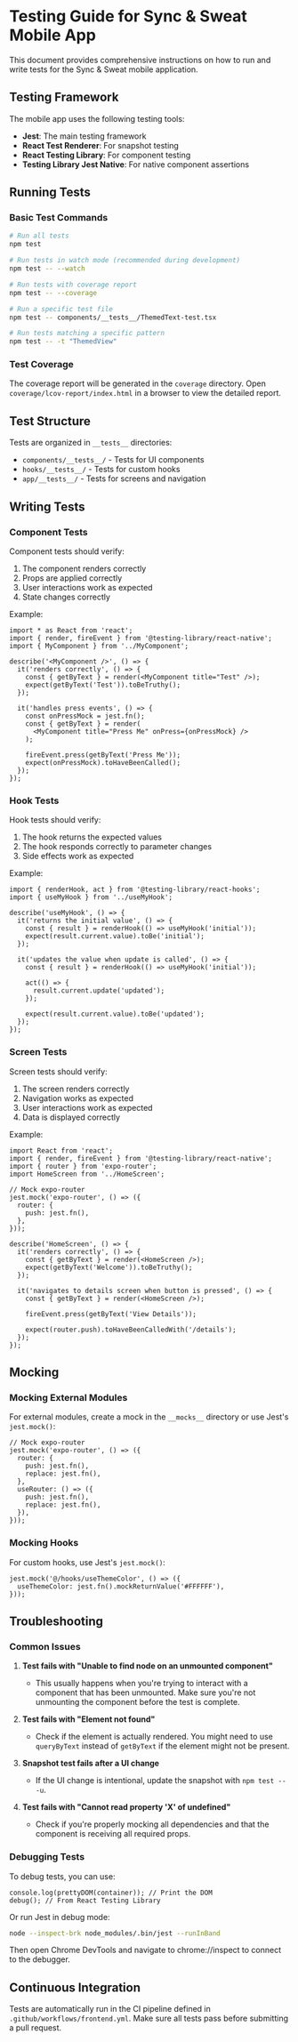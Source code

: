 # Testing Guide for Sync & Sweat Mobile App

This document provides comprehensive instructions on how to run and write tests for the Sync & Sweat mobile application.

## Testing Framework

The mobile app uses the following testing tools:

- **Jest**: The main testing framework
- **React Test Renderer**: For snapshot testing
- **React Testing Library**: For component testing
- **Testing Library Jest Native**: For native component assertions

## Running Tests

### Basic Test Commands

```bash
# Run all tests
npm test

# Run tests in watch mode (recommended during development)
npm test -- --watch

# Run tests with coverage report
npm test -- --coverage

# Run a specific test file
npm test -- components/__tests__/ThemedText-test.tsx

# Run tests matching a specific pattern
npm test -- -t "ThemedView"
```

### Test Coverage

The coverage report will be generated in the `coverage` directory. Open `coverage/lcov-report/index.html` in a browser to view the detailed report.

## Test Structure

Tests are organized in `__tests__` directories:

- `components/__tests__/` - Tests for UI components
- `hooks/__tests__/` - Tests for custom hooks
- `app/__tests__/` - Tests for screens and navigation

## Writing Tests

### Component Tests

Component tests should verify:
1. The component renders correctly
2. Props are applied correctly
3. User interactions work as expected
4. State changes correctly

Example:

```tsx
import * as React from 'react';
import { render, fireEvent } from '@testing-library/react-native';
import { MyComponent } from '../MyComponent';

describe('<MyComponent />', () => {
  it('renders correctly', () => {
    const { getByText } = render(<MyComponent title="Test" />);
    expect(getByText('Test')).toBeTruthy();
  });

  it('handles press events', () => {
    const onPressMock = jest.fn();
    const { getByText } = render(
      <MyComponent title="Press Me" onPress={onPressMock} />
    );
    
    fireEvent.press(getByText('Press Me'));
    expect(onPressMock).toHaveBeenCalled();
  });
});
```

### Hook Tests

Hook tests should verify:
1. The hook returns the expected values
2. The hook responds correctly to parameter changes
3. Side effects work as expected

Example:

```tsx
import { renderHook, act } from '@testing-library/react-hooks';
import { useMyHook } from '../useMyHook';

describe('useMyHook', () => {
  it('returns the initial value', () => {
    const { result } = renderHook(() => useMyHook('initial'));
    expect(result.current.value).toBe('initial');
  });

  it('updates the value when update is called', () => {
    const { result } = renderHook(() => useMyHook('initial'));
    
    act(() => {
      result.current.update('updated');
    });
    
    expect(result.current.value).toBe('updated');
  });
});
```

### Screen Tests

Screen tests should verify:
1. The screen renders correctly
2. Navigation works as expected
3. User interactions work as expected
4. Data is displayed correctly

Example:

```tsx
import React from 'react';
import { render, fireEvent } from '@testing-library/react-native';
import { router } from 'expo-router';
import HomeScreen from '../HomeScreen';

// Mock expo-router
jest.mock('expo-router', () => ({
  router: {
    push: jest.fn(),
  },
}));

describe('HomeScreen', () => {
  it('renders correctly', () => {
    const { getByText } = render(<HomeScreen />);
    expect(getByText('Welcome')).toBeTruthy();
  });

  it('navigates to details screen when button is pressed', () => {
    const { getByText } = render(<HomeScreen />);
    
    fireEvent.press(getByText('View Details'));
    
    expect(router.push).toHaveBeenCalledWith('/details');
  });
});
```

## Mocking

### Mocking External Modules

For external modules, create a mock in the `__mocks__` directory or use Jest's `jest.mock()`:

```tsx
// Mock expo-router
jest.mock('expo-router', () => ({
  router: {
    push: jest.fn(),
    replace: jest.fn(),
  },
  useRouter: () => ({
    push: jest.fn(),
    replace: jest.fn(),
  }),
}));
```

### Mocking Hooks

For custom hooks, use Jest's `jest.mock()`:

```tsx
jest.mock('@/hooks/useThemeColor', () => ({
  useThemeColor: jest.fn().mockReturnValue('#FFFFFF'),
}));
```

## Troubleshooting

### Common Issues

1. **Test fails with "Unable to find node on an unmounted component"**
   - This usually happens when you're trying to interact with a component that has been unmounted. Make sure you're not unmounting the component before the test is complete.

2. **Test fails with "Element not found"**
   - Check if the element is actually rendered. You might need to use `queryByText` instead of `getByText` if the element might not be present.

3. **Snapshot test fails after a UI change**
   - If the UI change is intentional, update the snapshot with `npm test -- -u`.

4. **Test fails with "Cannot read property 'X' of undefined"**
   - Check if you're properly mocking all dependencies and that the component is receiving all required props.

### Debugging Tests

To debug tests, you can use:

```tsx
console.log(prettyDOM(container)); // Print the DOM
debug(); // From React Testing Library
```

Or run Jest in debug mode:

```bash
node --inspect-brk node_modules/.bin/jest --runInBand
```

Then open Chrome DevTools and navigate to chrome://inspect to connect to the debugger.

## Continuous Integration

Tests are automatically run in the CI pipeline defined in `.github/workflows/frontend.yml`. Make sure all tests pass before submitting a pull request.
